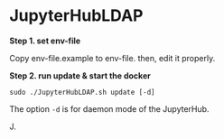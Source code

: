 # JupyterHubLDAP 

**Step 1. set env-file**

Copy env-file.example to env-file. then, edit it properly. 

**Step 2. run update & start the docker**
```
sudo ./JupyterHubLDAP.sh update [-d]
```

The option `-d` is for daemon mode of the JupyterHub. 

J. 
